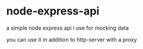 # node-express-api

a simple node express api i use for mocking data

you can use it in addition to http-server with a proxy
